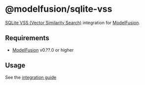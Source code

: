# @modelfusion/sqlite-vss

[SQLite VSS (Vector Similarity Search)](https://github.com/asg017/sqlite-vss) integration for [ModelFusion](https://github.com/lgrammel/modelfusion).

## Requirements

- [ModelFusion](https://modelfusion.dev) v0.??.0 or higher

## Usage

See the [integration guide](https://modelfusion.dev/integration/vector-index/sqlite-vss)
